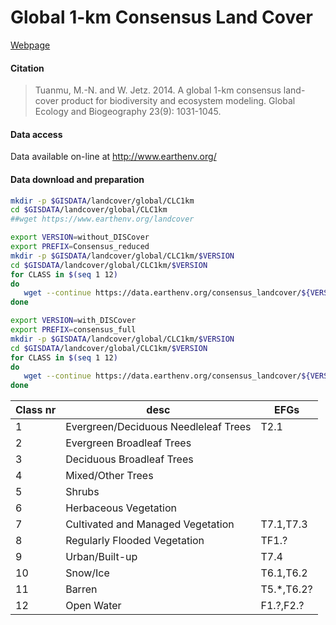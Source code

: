 # Global 1-km Consensus Land Cover

[Webpage](http://www.earthenv.org/L)

#### Citation
> Tuanmu, M.-N. and W. Jetz. 2014. A global 1-km consensus land-cover product for biodiversity and ecosystem modeling. Global Ecology and Biogeography 23(9): 1031-1045.

#### Data access

Data available on-line at http://www.earthenv.org/

#### Data download and preparation


```sh
mkdir -p $GISDATA/landcover/global/CLC1km
cd $GISDATA/landcover/global/CLC1km
##wget https://www.earthenv.org/landcover

export VERSION=without_DISCover
export PREFIX=Consensus_reduced
mkdir -p $GISDATA/landcover/global/CLC1km/$VERSION
cd $GISDATA/landcover/global/CLC1km/$VERSION
for CLASS in $(seq 1 12)
do
   wget --continue https://data.earthenv.org/consensus_landcover/${VERSION}/${PREFIX}_class_${CLASS}.tif
done

export VERSION=with_DISCover
export PREFIX=consensus_full
mkdir -p $GISDATA/landcover/global/CLC1km/$VERSION
cd $GISDATA/landcover/global/CLC1km/$VERSION
for CLASS in $(seq 1 12)
do
   wget --continue https://data.earthenv.org/consensus_landcover/${VERSION}/${PREFIX}_class_${CLASS}.tif
done

```


|Class nr|desc|EFGs|
|---|---|---|
|1|Evergreen/Deciduous Needleleaf Trees|T2.1|
|2|Evergreen Broadleaf Trees||
|3|Deciduous Broadleaf Trees||
|4|Mixed/Other Trees||
|5|Shrubs||
|6|Herbaceous Vegetation||
|7|Cultivated and Managed Vegetation|T7.1,T7.3|
|8|Regularly Flooded Vegetation|TF1.?|
|9|Urban/Built-up|T7.4|
|10|Snow/Ice|T6.1,T6.2|
|11|Barren|T5.*,T6.2?|
|12|Open Water|F1.?,F2.?|
